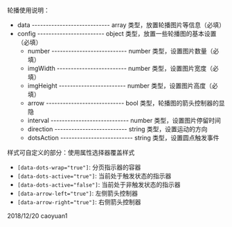 轮播使用说明：

-   data ---------------------------- array 类型，放置轮播图片等信息（必填）
-   config ------------------------ object 类型，放置一些轮播图的基本设置（必填）
    -   number --------------------------- number 类型，设置图片数量（必填）
    -   imgWidth ------------------------- number 类型，设置图片宽度（必填）
    -   imgHeight ------------------------ number 类型，设置图片高度（必填）
    -   arrow ---------------------------- bool 类型，轮播图的箭头控制器的显隐
    -   interval ---------------------------- number 类型，设置图片停留时间
    -   direction -------------------------- string 类型，设置运动的方向
    -   dotsAction -------------------------- string 类型，设置圆点触发事件

样式可自定义的部分：使用属性选择器覆盖样式

-   `[data-dots-wrap="true"]`: 分页指示器的容器
-   `[data-dots-active="true"]`: 当前处于触发状态的指示器
-   `[data-dots-active="false"]`: 当前处于非触发状态的指示器
-   `[data-arrow-left="true"]`: 左侧箭头控制器
-   `[data-arrow-right="true"]`: 右侧箭头控制器

2018/12/20 caoyuan1
